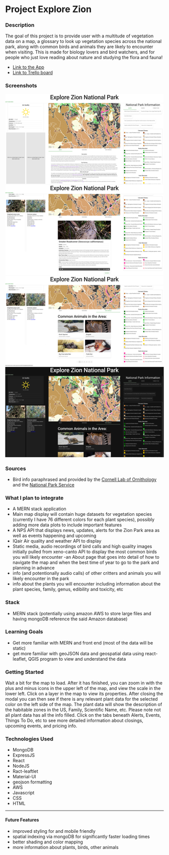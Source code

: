 # Project Explore Zion

### Description
The goal of this project is to provide user with a  multitude of vegetation data on a map, a glossary to look up vegetation species across the national park, along with common birds and animals they are likely to encounter when visiting. This is made for biology lovers and bird watchers, and for people who just love reading about nature and studying the flora and fauna!

- [Link to the App](https://explorezion.netlify.app/)
- [Link to Trello board](https://trello.com/invite/b/z17UedVN/ATTIcca2cbe6ac1a752e52e7d8ddf7f3b80c19D7153C/explorezion)

### Screenshots
![Landing](frontend/public/plainPage.png)
![Plants/Birds Displaying](frontend/public/BirdsandPlantsDisplay.png)
![Plants/Animals Displaying](frontend/public/Animalsandplantsdisplay.png)
![Dark Mode Enabled](frontend/public/DarkMode.png)
### Sources
- Bird info paraphrased and provided by the [Cornell Lab of Ornithology](https://www.birds.cornell.edu/home/?__hstc=75100365.96434fab7ea16e00ed4c05cce72bbe8b.1695500482820.1695500482820.1695558402102.2&__hssc=75100365.23.1695558402102&__hsfp=1474838261&_gl=1%2At2ahqx%2A_ga%2AMTQwMjEzMjQzMy4xNjk1NTAwNDgy%2A_ga_QR4NVXZ8BM%2AMTY5NTU1ODM5OS4yLjEuMTY5NTU2MTE3OS42MC4wLjA.&_ga=2.218559897.105039109.1695500482-1402132433.1695500482) and the [National Park Service](https://www.nps.gov/zion/learn/nature/birds.htm)

### What I plan to integrate
- A MERN stack application
- Main map display will contain huge datasets for vegetation species (currently I have 76 different colors for each plant species), possibly adding more data plots to include important features
- A NPS API that displays news, updates, alerts for the Zion Park area as well as events happening and upcoming
- IQair Air quality and weather API to display 
- Static media, audio recordings of bird calls and high quality images  initially pulled from xeno-canto API to display the most common birds you will likely encounter
-an About page that goes into detail of how to navigate the map and when the best time of year to go to the park and planning in advance
- info (and potentionally audio calls) of other critters and animals you will likely encounter in the park
- info about the plants you will encounter including information about the plant species, family, genus, edibility and toxicity, etc

### Stack
- MERN stack (potentially using amazon AWS to store large files and having mongoDB reference the said Amazon database)

### Learning Goals
- Get more familiar with MERN and front end (most of the data will be static)
- get more familiar with geoJSON data and geospatial data using react-leaflet, QGIS program to view and understand the data

### Getting Started

Wait a bit for the map to load. After it has finished, you can zoom in with the plus and minus icons in the upper left of the map, and view the scale in the lower left. Click on a layer in the map to view its properties. After closing the modal you can then see if there is any relevant plant data for the selected color on the left side of the map. The plant data will show the description of the habitable zones in the US, Family, Scientific Name, etc. Please note not all plant data has all the info filled. Click on the tabs beneath Alerts, Events, Things To Do, etc to see more detailed information about closings, upcoming events, and pricing info. 

### Technologies Used

- MongoDB
- ExpressJS
- React
- NodeJS
- Ract-leaftlet
- Material-UI
- geojson formatting
- AWS
- Javascript
- CSS
- HTML 

---

 #### Future Features

- improved styling for and mobile friendly
- spatial indexing via mongoDB for significantly faster loading times
- better shading and color mapping
- more information about plants, birds, other animals
